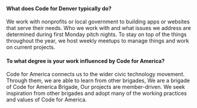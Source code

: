 #### What does Code for Denver typically do?

We work with nonprofits or local government to building apps or websites that serve their needs. Who we work with and what issues we address are determined during first Monday pitch nights.  To stay on top of the things throughout the year, we host weekly meetups to manage things and work on current projects.


#### To what degree is your work influenced by Code for America?
Code for America connects us to the wider civic technology movement. Through them, we are able to learn from other brigades,
We are a brigade of Code for America Brigade,
Our projects are member-driven. We seek inspiration from other brigades and adopt many of the working practices and values of Code for America.
